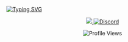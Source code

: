 <a href="https://git.io/typing-svg"><img src="https://readme-typing-svg.demolab.com?font=Lexend&weight=600&size=48&pause=1000&color=2C49F7&center=true&vCenter=true&width=1920&height=150&lines=Welcome+to+Sauron+Github" alt="Typing SVG" /></a>
<p align="center">
  <a href="https://x.com/sauron136">
    <img src="https://img.shields.io/twitter/follow/Sauron">
  </a>
  <a href="https://t.me/sauron136">
    <img src="https://img.shields.io/static/v1?logo=telegram&label=&message=Join @Sauron&color=36393f&style=flat-square" alt="Discord">
  </a>
</p>

<p align="center">
  <img src="https://komarev.com/ghpvc/?username=zunxbt&color=brightgreen" alt="Profile Views">
</p>                                                                                                    
